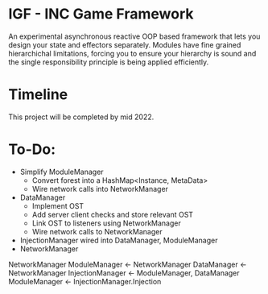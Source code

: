 # IGF - INC Game Framework

An experimental asynchronous reactive OOP based framework that lets you design your state and effectors separately. Modules have fine grained hierarchichal limitations, forcing you to ensure your hierarchy is sound and the single responsibility principle is being applied efficiently.

# Timeline

This project will be completed by mid 2022.

# To-Do:

- Simplify ModuleManager
  - Convert forest into a HashMap<Instance, MetaData>
  - Wire network calls into NetworkManager
- DataManager
  - Implement OST
  - Add server client checks and store relevant OST
  - Link OST to listeners using NetworkManager
  - Wire network calls to NetworkManager
- InjectionManager wired into DataManager, ModuleManager
- NetworkManager

NetworkManager
ModuleManager <- NetworkManager
DataManager <- NetworkManager
InjectionManager <- ModuleManager, DataManager
ModuleManager <- InjectionManager.Injection
